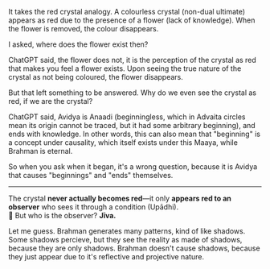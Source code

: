 It takes the red crystal analogy. A colourless crystal (non-dual ultimate) appears as red due to the presence of a flower (lack of knowledge). When the flower is removed, the colour disappears.

I asked, where does the flower exist then?

ChatGPT said, the flower does not, it is the perception of the crystal as red that makes you feel a flower exists. Upon seeing the true nature of the crystal as not being coloured, the flower disappears.

But that left something to be answered. Why do we even see the crystal as red, if we are the crystal?

ChatGPT said, Avidya is Anaadi (beginningless, which in Advaita circles mean its origin cannot be traced, but it had some arbitrary beginning), and ends with knowledge. In other words, this can also mean that "beginning" is a concept under causality, which itself exists under this Maaya, while Brahman is eternal.

So when you ask when it began, it's a wrong question, because it is Avidya that causes "beginnings" and "ends" themselves.

---

The crystal **never actually becomes red**—it only **appears red to an observer** who sees it through a condition (Upādhi).  
🔹 But who is the observer? **Jīva.**

Let me guess. Brahman generates many patterns, kind of like shadows. Some shadows percieve, but they see the reality as made of shadows, because they are only shadows. Brahman doesn't cause shadows, because they just appear due to it's reflective and projective nature.